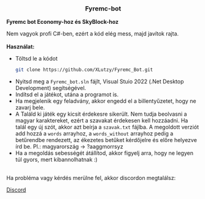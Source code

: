 <h3 align="center">Fyremc-bot</h3>

**Fyremc bot Economy-hoz és SkyBlock-hoz**

Nem vagyok profi C#-ben, ezért a kód elég mess, majd javítok rajta.<br><br>
**Használat:**
  - Töltsd le a kódot
    ```sh
    git clone https://github.com/XLutzy/Fyremc_Bot.git
    ```
  - Nyitsd meg a ```Fyremc_bot.sln``` fájlt, Visual Stuio 2022 (.Net Desktop Development) segítségével. 
  - Indítsd el a játékot, utána a programot is.
  - Ha megjelenik egy feladvány, akkor engedd el a billentyűzetet, hogy ne zavarj bele.
  - A Találd ki játék egy kicsit érdekesre sikerült. Nem tudja beolvasni a magyar karaktereket, ezért a szavakat érdekesen kell hozzáadni. Ha talál egy új szót, akkor azt beírja a ```szavak.txt``` fájlba. A megoldott verziót add hozzá a ```words``` arrayhoz, a ```words_without``` arrayhoz pedig a betűrendbe rendezett, az ékezetes betűket kérdőjelre és előre helyezve írd be. Pl.: magyarország -> ?aaggmorrsyz
  - Ha a megoldás sebességét átállítod, akkor figyelj arra, hogy ne legyen túl gyors, mert kibannolhatnak :)

<br>
Ha probléma vagy kérdés merülne fel, akkor discordon megtalálsz:

 [Discord](https://discordapp.com/users/631483115663261727)
